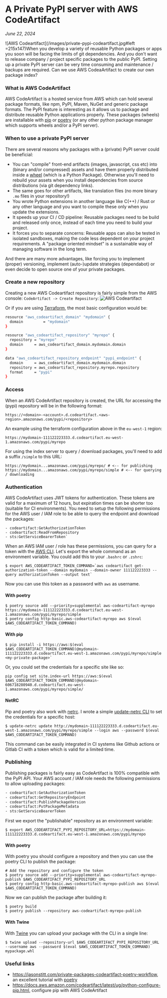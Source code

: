 # A Private PyPI server with AWS CodeArtifact
*June 22, 2024*

![AWS Codeartifact](/images/private-pypi-codeartifact.jpg#left =215x147)When you develop a variety of reusable Python packages or apps you soon will be facing the limits of git dependencies. And you don't want to release company / project specific packages to the public PyPI. Setting up a private PyPI server can be very time consuming and maintenance / backups are required. Can we use AWS CodeaArtifact to create our own package index?

### What is AWS CodeArtifact
AWS CodeArtifact is a hosted service from AWS which can hold several package formats, like npm, PyPI, Maven, NuGet and generic package formats. The PyPI feature is interesting as it allows us to package and distribute reusable Python applications properly. These packages (wheels) are installable with [pip](https://pip.pypa.io/) or [poetry](https://python-poetry.org/) (or any other python package manager which supports wheels and/or a PyPI server).

### When to use a private PyPI server
There are several reasons why packages with a (private) PyPI server could be beneficial:

- You can "compile" front-end artifacts (images, javascript, css etc) into (binary and/or compressed) assets and have them properly distributed inside a [wheel](https://peps.python.org/pep-0427/) (which is a Python Package). Otherwise you'll need to rebuild your assets when you install dependencies from source distributions (via git dependency links).
- The same goes for other artifacts, like translation files (no more binary `.mo` files in your repository!)
- You wrote Python extensions in another language like C(++) / Rust or any other language and you want to compile these only when you update the extensions.
- It speeds up your CI / CD pipeline: Reusable packages need to be build and released only once, instead of each time you need to build your project.
- It forces you to separate concerns: Reusable apps can also be tested in isolated sandboxes, making the code less dependent on your project requirements. A "package oriented mindset" is a sustainable way of managing software in the long term.

And there are many more advantages, like forcing you to implement (proper) versioning, implement (auto-)update strategies (dependabot) or even decide to open source one of your private packages.


### Create a new repository
Creating a new AWS Codeartifact repository is fairly simple from the AWS console: `CodeArtifact -> Create Repository`:
![AWS Codeartifact](/images/private-pypi-codeartifact.jpg)


Or if you are using [Terraform](https://www.terraform.io/), the most basic configuration would be:
```bash
resource "aws_codeartifact_domain" "mydomain" {
  domain         = "mydomain"
}

resource "aws_codeartifact_repository" "myrepo" {
  repository = "myrepo"
  domain     = aws_codeartifact_domain.mydomain.domain
}

data "aws_codeartifact_repository_endpoint" "pypi_endpoint" {
  domain     = aws_codeartifact_domain.mydomain.domain
  repository = aws_codeartifact_repository.myrepo.repository
  format     = "pypi"
}
```

### Access

When an AWS CodeArtifact repository is created, the URL for accessing the (pypi) repository will be in the following format:
```shell
https://<domain>-<account>.d.codeartifact.<aws-region>.amazonaws.com/pypi/<repository>
```

An example using the terraform configuration above in the `eu-west-1` region:
```shell
https://mydomain-111122223333.d.codeartifact.eu-west-1.amazonaws.com/pypi/myrepo
```

For using the index server to query / download packages, you'll need to add a suffix `/simple` to this URL:

```
https://mydomain...amazonaws.com/pypi/myrepo/ # <-- for publishing
https://mydomain...amazonaws.com/pypi/myrepo/simple # <-- for querying / downloading
```

### Authentication
AWS CodeArtifact uses JWT tokens for authentication. These tokens are valid for a maximum of 12 hours, but expiration times can be shorter too (suitable for CI environments). You need to setup the following permissions for the AWS user / IAM role to be able to query the endpoint and download the packages:
```
- codeartifact:GetAuthorizationToken
- codeartifact:ReadFromRepository
- sts:GetServiceBearerToken`
```

When an AWS IAM user / role has these permissions, you can query for a token with the [AWS CLI](https://docs.aws.amazon.com/cli/latest/userguide/getting-started-install.html). Let's export the whole command as an environment variable. You could add this to your `.bashrc` or `.zshrc`:

```shell
$ export AWS_CODEARTIFACT_TOKEN_COMMAND=`aws codeartifact get-authorization-token --domain mydomain --domain-owner 111122223333 --query authorizationToken --output text`
```

Now you can use this token as a password with `aws` as username.

#### With poetry
```shell
$ poetry source add --priority=supplemental aws-codeartifact-myrepo https://mydomain-111122223333.d.codeartifact.eu-west-1.amazonaws.com/pypi/myrepo/simple
$ poetry config http-basic.aws-codeartifact-myrepo aws $(eval $AWS_CODEARTIFACT_TOKEN_COMMAND)
```

#### With pip
```shell
$ pip install -i https://aws:$(eval $AWS_CODEARTIFACT_TOKEN_COMMAND)@mydomain-111122223333.d.codeartifact.eu-west-1.amazonaws.com/pypi/myrepo/simple <my-private-package>`
```

Or, you could set the credentials for a specific site like so:
```shell
pip config set site.index-url https://aws:$(eval $AWS_CODEARTIFACT_TOKEN_COMMAND)@mydomain-606718280940.d.codeartifact.eu-west-1.amazonaws.com/pypi/myrepo/simple/
```

#### NetRC

Pip and poetry also work with [netrc](https://pip.pypa.io/en/stable/topics/authentication/#netrc-support). I wrote a simple [update-netrc CLI](https://github.com/maerteijn/update-netrc) to set the credentials for a specific host:

```shell
$ update-netrc update http://mydomain-111122223333.d.codeartifact.eu-west-1.amazonaws.com/pypi/myrepo/simple --login aws --password $(eval $AWS_CODEARTIFACT_TOKEN_COMMAND)
```

This command can be easily integrated in CI systems like Github actions or Gitlab CI with a token which is valid for a limited time.


### Publishing
Publishing packages is fairly easy as CodeArtifact is 100% compatible with the PyPI API. Your AWS account / IAM role needs the following permissions to allow uploading packages:
```bash
- codeartifact:GetAuthorizationToken
- codeartifact:GetRepositoryEndpoint
- codeartifact:PublishPackageVersion
- codeartifact:PutPackageMetadata
- sts:GetServiceBearerToken
```

First we export the "publishable" repository as an environment variable:
```shell
$ export AWS_CODEARTIFACT_PYPI_REPOSITORY_URL=https://mydomain-111122223333.d.codeartifact.eu-west-1.amazonaws.com/pypi/myrepo
```

#### With poetry
With poetry you should configure a repository and then you can use the poetry CLI to publish the package:

```shell
# Add the repository and configure the token
$ poetry source add --priority=supplemental aws-codeartifact-myrepo-publish $AWS_CODEARTIFACT_PYPI_REPOSITORY_URL
$ poetry config http-basic.aws-codeartifact-myrepo-publish aws $(eval $AWS_CODEARTIFACT_TOKEN_COMMAND)
```

Now we can publish the package after building it:
```shell
$ poetry build
$ poetry publish --repository aws-codeartifact-myrepo-publish
```

#### With Twine
With [Twine](https://github.com/pypa/twine) you can upload your package with the CLI in a single line:
```shell
$ twine upload --repository-url $AWS_CODEARTIFACT_PYPI_REPOSITORY_URL --username aws --password $(eval $AWS_CODEARTIFACT_TOKEN_COMMAND) mypackage.whl
```

### Useful links
- https://jasonstitt.com/private-packages-codeartifact-poetry-workflow, an excellent tutorial with [poetry](https://python-poetry.org/)
- https://docs.aws.amazon.com/codeartifact/latest/ug/python-configure-pip.html, configure pip with AWS CodeArtifact
